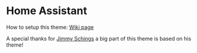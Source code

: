# Home Assistant

How to setup this theme: [Wiki page](https://github.com/sanderabbink/homeassistant/wiki)

A special thanks for [Jimmy Schings](https://github.com/jimz011/homeassistant) a big part of this theme is based on his theme!
